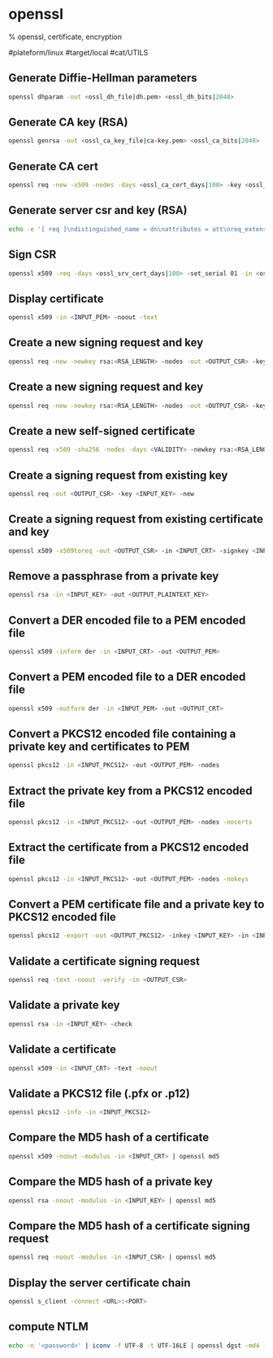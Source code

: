 # openssl

% openssl, certificate, encryption

#plateform/linux #target/local #cat/UTILS 

## Generate Diffie-Hellman parameters
```bash
openssl dhparam -out <ossl_dh_file|dh.pem> <ossl_dh_bits|2048>
```

## Generate CA key (RSA)
```bash
openssl genrsa -out <ossl_ca_key_file|ca-key.pem> <ossl_ca_bits|2048>
```

## Generate CA cert
```bash
openssl req -new -x509 -nodes -days <ossl_ca_cert_days|100> -key <ossl_ca_key_file|ca-key.pem> -out <ossl_ca_cert_file|ca.pem> -subj '/C=<ossl_srv_subj_C|US>/ST=<ossl_srv_subj_ST|California>/L=<ossl_srv_subj_L|San-Francisco>/O=<ossl_srv_subj_O|Jubeaz>/OU=<ossl_srv_subj_OU|IT-Department>/CN=<ossl_srv_subj_CN|JubeazCA>'
```

## Generate server csr and key (RSA)
```bash
echo -e '[ req ]\ndistinguished_name = dn\nattributes = att\nreq_extensions = ext\nprompt = no\n[ext]\nsubjectAltName = DNS:<ossl_srv_fqdn|jubeaz.com>\n[dn]\ncountryName = <ossl_srv_subj_C|US>\nstateOrProvinceName = <ossl_srv_subj_ST|California>\nlocalityName = <ossl_srv_subj_L|San-Francisco>\n0.organizationName = <ossl_srv_subj_O|Jubeaz>\norganizationalUnitName = U=<ossl_srv_subj_OU|IT-Department>\ncommonName = <ossl_srv_subj_CN|Jubeaz>\n[att]\nchallengePassword = <ossl_srv_challenge|challenge1234>' > <ossl_srv_cnf_file|server.cnf> && openssl req -newkey rsa:<ossl_srv_bits|2048> -nodes -keyout <ossl_srv_key_file|server-key.pem> -out <ossl_srv_csr_file|server.csr> -config <ossl_srv_cnf_file|server.cnf>
```

## Sign CSR
```bash
openssl x509 -req -days <ossl_srv_cert_days|100> -set_serial 01 -in <ossl_srv_csr_file|server.csr>  -out <ossl_srv_csr_file|server.pem>  -CA <ossl_ca_cert_file|ca.pem>  -CAkey <ossl_ca_key_file|ca-key.pem>
```


## Display certificate
```bash
openssl x509 -in <INPUT_PEM> -noout -text
```


## Create a new signing request and key
```bash
openssl req -new -newkey rsa:<RSA_LENGTH> -nodes -out <OUTPUT_CSR> -keyout <OUTPUT_KEY> 
```

## Create a new signing request and key
```bash
openssl req -new -newkey rsa:<RSA_LENGTH> -nodes -out <OUTPUT_CSR> -keyout <OUTPUT_KEY> 
```

## Create a new self-signed certificate
```bash
openssl req -x509 -sha256 -nodes -days <VALIDITY> -newkey rsa:<RSA_LENGTH> -out <OUTPUT_CRT> -keyout <OUTPUT_KEY>
```

## Create a signing request from existing key
```bash
openssl req -out <OUTPUT_CSR> -key <INPUT_KEY> -new
```

## Create a signing request from existing certificate and key
```bash
openssl x509 -x509toreq -out <OUTPUT_CSR> -in <INPUT_CRT> -signkey <INPUT_KEY>
```

## Remove a passphrase from a private key
```bash
openssl rsa -in <INPUT_KEY> -out <OUTPUT_PLAINTEXT_KEY>
```

## Convert a DER encoded file to a PEM encoded file
```bash
openssl x509 -inform der -in <INPUT_CRT> -out <OUTPUT_PEM>
```

## Convert a PEM encoded file to a DER encoded file
```bash
openssl x509 -outform der -in <INPUT_PEM> -out <OUTPUT_CRT>
```

## Convert a PKCS12 encoded file containing a private key and certificates to PEM
```bash
openssl pkcs12 -in <INPUT_PKCS12> -out <OUTPUT_PEM> -nodes
```

## Extract the private key from a PKCS12 encoded file
```bash
openssl pkcs12 -in <INPUT_PKCS12> -out <OUTPUT_PEM> -nodes -nocerts
```

## Extract the certificate from a PKCS12 encoded file
```bash
openssl pkcs12 -in <INPUT_PKCS12> -out <OUTPUT_PEM> -nodes -nokeys
```

## Convert a PEM certificate file and a private key to PKCS12 encoded file
```bash
openssl pkcs12 -export -out <OUTPUT_PKCS12> -inkey <INPUT_KEY> -in <INPUT_CRT> -certfile <INPUT_CRT>
```

## Validate a certificate signing request
```bash
openssl req -text -noout -verify -in <OUTPUT_CSR>
```

## Validate a private key
```bash
openssl rsa -in <INPUT_KEY> -check
```

## Validate a certificate
```bash
openssl x509 -in <INPUT_CRT> -text -noout
```

## Validate a PKCS12 file (.pfx or .p12)
```bash
openssl pkcs12 -info -in <INPUT_PKCS12>
```

## Compare the MD5 hash of a certificate
```bash
openssl x509 -noout -modulus -in <INPUT_CRT> | openssl md5
```

## Compare the MD5 hash of a private key
```bash
openssl rsa -noout -modulus -in <INPUT_KEY> | openssl md5
```

## Compare the MD5 hash of a certificate signing request
```bash
openssl req -noout -modulus -in <INPUT_CSR> | openssl md5
```

## Display the server certificate chain
```bash
openssl s_client -connect <URL>:<PORT>
```


## compute NTLM
```bash
echo -n '<password>' | iconv -f UTF-8 -t UTF-16LE | openssl dgst -md4 -binary | xxd -p
```